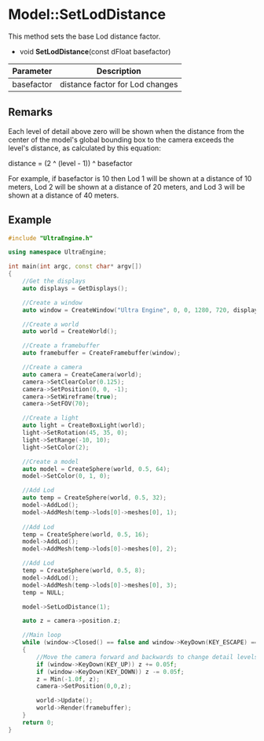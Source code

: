 # Model::SetLodDistance

This method sets the base Lod distance factor.

- void **SetLodDistance**(const dFloat basefactor)

| Parameter | Description |
|---|---|
| basefactor | distance factor for Lod changes |

## Remarks

Each level of detail above zero will be shown when the distance from the center of the model's global bounding box to the camera exceeds the level's distance, as calculated by this equation:

distance = (2 ^ (level - 1)) ^ basefactor

For example, if basefactor is 10 then Lod 1 will be shown at a distance of 10 meters, Lod 2 will be shown at a distance of 20 meters, and Lod 3 will be shown at a distance of 40 meters.

## Example

```c++
#include "UltraEngine.h"

using namespace UltraEngine;

int main(int argc, const char* argv[])
{
    //Get the displays
    auto displays = GetDisplays();

    //Create a window
    auto window = CreateWindow("Ultra Engine", 0, 0, 1280, 720, displays[0], WINDOW_CENTER | WINDOW_TITLEBAR);

    //Create a world
    auto world = CreateWorld();

    //Create a framebuffer
    auto framebuffer = CreateFramebuffer(window);

    //Create a camera
    auto camera = CreateCamera(world);
    camera->SetClearColor(0.125);
    camera->SetPosition(0, 0, -1);
    camera->SetWireframe(true);
    camera->SetFOV(70);

    //Create a light
    auto light = CreateBoxLight(world);
    light->SetRotation(45, 35, 0);
    light->SetRange(-10, 10);
    light->SetColor(2);

    //Create a model
    auto model = CreateSphere(world, 0.5, 64);
    model->SetColor(0, 1, 0);

    //Add Lod
    auto temp = CreateSphere(world, 0.5, 32);
    model->AddLod();
    model->AddMesh(temp->lods[0]->meshes[0], 1);
    
    //Add Lod
    temp = CreateSphere(world, 0.5, 16);
    model->AddLod();
    model->AddMesh(temp->lods[0]->meshes[0], 2);

    //Add Lod
    temp = CreateSphere(world, 0.5, 8);
    model->AddLod();
    model->AddMesh(temp->lods[0]->meshes[0], 3);
    temp = NULL;

    model->SetLodDistance(1);

    auto z = camera->position.z;

    //Main loop
    while (window->Closed() == false and window->KeyDown(KEY_ESCAPE) == false)
    {
        //Move the camera forward and backwards to change detail levels
        if (window->KeyDown(KEY_UP)) z += 0.05f;
        if (window->KeyDown(KEY_DOWN)) z -= 0.05f;
        z = Min(-1.0f, z);
        camera->SetPosition(0,0,z);

        world->Update();
        world->Render(framebuffer);
    }
    return 0;
}
```
